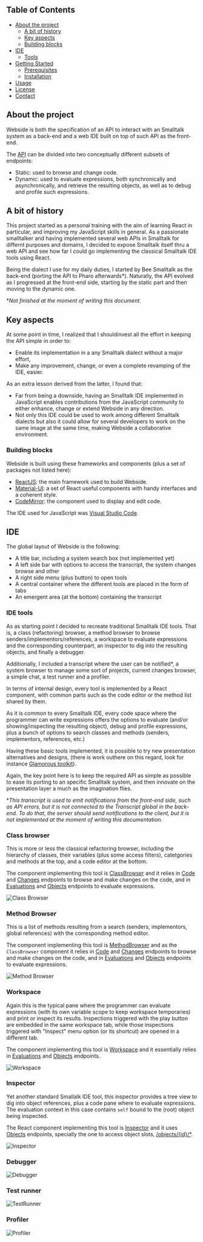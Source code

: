<!-- TABLE OF CONTENTS -->
## Table of Contents

* [About the project](#about-the-project)
  * [A bit of history](#a-bit-of-history)
  * [Key aspects](#key-aspects)
  * [Building blocks](#building-blocks)
* [IDE](#ide)
  * [Tools](#ide-tools) 
* [Getting Started](#getting-started)
  * [Prerequisites](#prerequisites)
  * [Installation](#installation)
* [Usage](#usage)
* [License](#license)
* [Contact](#contact)

<!-- ABOUT THE PROJECT -->
## About the project
Webside is both the specification of an API to interact with an Smalltalk system as a back-end and a web IDE built on top of such API as the front-end.

The [API](api) can be divided into two conceptually different subsets of endpoints:
* Static: used to browse and change code.
* Dynamic: used to evaluate expressions, both synchronically and asynchronically, and retrieve the resulting objects, as well as to debug and profile such expressions.

## A bit of history
This project started as a personal training with the aim of learning React in particular, and improving my JavaScript skills in general.
As a passionate smalltalker and having implemented several web APIs in Smalltalk for differnt purposes and domains, I decided to expose Smalltalk itself thru a web API and see how far I could go implementing the classical Smalltalk IDE tools using React.

Being the dialect I use for my daily duties, I started by Bee Smalltalk as the back-end (porting the API to Pharo afterwards*). Naturally, the API evolved as I progressed at the front-end side, starting by the static part and then moving to the dynamic one.

*_Not finished at the moment of writing this document._

## Key aspects
At some point in time, I realized that I shouldinvest all the effort in keeping the API simple in order to:
* Enable its implementation in a any Smalltalk dialect without a major effort,
* Make any improvement, change, or even a complete revamping of the IDE, easier.

As an extra lesson derived from the latter, I found that: 
* Far from being a downside, having an Smalltalk IDE implemented in JavaScript enables contributions from the JavaScript community to either enhance, change or extend Webside in any direction.
* Not only this IDE could be used to work among different Smalltalk dialects but also it could allow for several developers to work on the same image at the same time, making Webside a collaborative environment.

### Building blocks
Webside is built using these frameworks and components (plus a set of packages not listed here):
* [ReactJS](https://reactjs.org): the main framework used to build Webside.
* [Material-UI](https://material-ui.com): a set of React useful components with handy interfaces and a coherent style.  
* [CodeMirror](https://codemirror.net/): the component used to display and edit code.

The IDE used for JavaScript was [Visual Studio Code](https://code.visualstudio.com).

## IDE
The global layout of Webside is the following:
  * A title bar, including a system search box (not implemented yet)
  * A left side bar with options to access the transcript, the system changes browse and other
  * A right side menu (plus button) to open tools
  * A central container where the different tools are placed in the form of tabs
  * An emergent area (at the bottom) containing the transcript

### IDE tools
As as starting point I decided to recreate traditional Smalltalk IDE tools. That is, a class (refactoring) browser, a method browser to browse senders/implementors/references, a workspace to evaluate expressions and the corresponding counterpart, an inspector to dig into the resulting objects, and finally a debugger.

Additionally, I included a transcript where the user can be notified*, a system browser to manage some sort of projects, current changes browser, a simple chat, a test runner and a profiler.

In terms of internal design, every tool is implemented by a React component, with common parts such as the code editor or the method list shared by them.

As it is common to every Smalltalk IDE, every code space where the programmer can write expressions offers the options to evaluate (and/or showing/inspecting the resulting object), debug and profile expressions, plus a bunch of options to search classes and methods (senders, implementors, references, etc.) 

Having these basic tools implemented, it is possible to try new presentation alternatives and designs, (there is work outhere on this regard, look for instance [Glamorous toolkit](https://gtoolkit.com/)).

Again, the key point here is to keep the required API as simple as possible to ease its porting to an specific Smalltalk system, and then innovate on the presentation layer a much as the imagination flies.

*_This transcript is used to emit notifications from the front-end side, such as API errors, but it is not connected to the Transcript global in the back-end. To do that, the server should send notifications to the client, but it is not implemented at the moment of writing this documentation._

### Class browser
This is more or less the classical refactoring browser, including the hierarchy of classes, their variables (plus some access filters), catetgories and methods at the top, and a code editor at the bottom.

The component implementing this tool is [ClassBrowser](../client/src/components/tools/ClassBrowser.js) and it relies in [Code](api/code) and [Changes](api/changes) endpoints to browse and make changes on the code, and in [Evaluations](api/evaluations) and [Objects](api/objects) endpoints to evaluate expressions. 

![Class Browser](../docs/images/ClassBrowser.png)


### Method Browser
This is a list of methods resulting from a search (senders, implementors, global references) with the corresponding method editor.

The component implementing this tool is [MethodBrowser](../client/src/components/tools/MethodBrowser.js) and as the `ClassBrowser` component it relies in [Code](api/code) and [Changes](api/changes) endpoints to browse and make changes on the code, and in [Evaluations](api/evaluations) and [Objects](api/objects) endpoints to evaluate expressions. 

![Method Browser](../docs/images/MethodBrowser.png)


### Workspace
Again this is the typical pane where the programmer can evaluate expressions (with its own variable scope to keep workspace temporaries) and print or inspect its results. Inspections triggered with the play button are embedded in the same workspace tab, while those inspections triggered with "Inspect" menu option (or its shortcut) are opened in a different tab.

The component implementing this tool is [Workspace](client/src/components/tools/ClassBrowser.js) and it essentially relies in [Evaluations](api/evaluations) and [Objects](api/objects) endpoints. 

![Workspace](../docs/images/Workspace.png)


### Inspector
Yet another standard Smallalk IDE tool, this inspector provides a tree view to dig into object references, plus a code pane where to evaluate expressions. The evaluation context in this case contains `self` bound to the (root) object being inspected.

The React component implementing this tool is [Inspector](client/src/components/tools/Inspector.js) and it uses [Objects](api/objects) endpoints, specially the one to access object slots, [/objects/{id}/*](objects/id/slots/get.md).

![Inspector](../docs/images/Inspector.png)


### Debugger
![Debugger](../docs/images/Debugger.png)


### Test runner
![TestRunner](../docs/images/TestRunner.png)


### Profiler
![Profiler](../docs/images/Profiler.png)
